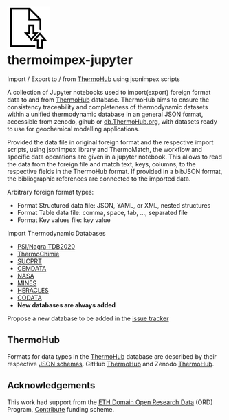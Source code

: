 # <img src="Imp-exp-foreign.png" width="100" height="100"> </br> thermoimpex-jupyter 
Import / Export to / from [ThermoHub](https://thermohub.org/thermohub/thermohub/) using jsonimpex scripts 

A collection of Jupyter notebooks used to import(export) foreign format data to and from [ThermoHub](https://thermohub.org/thermohub/thermohub/) database. ThermoHub aims to ensure the consistency traceability and completeness of thermodynamic datasets within a unified thermodynamic database in an general JSON format, accessible from zenodo, gihub or [db.ThermoHub.org](https://db.thermohub.org), with datasets ready to use for geochemical modelling applications.

Provided the data file in original foreign format and the respective import scripts, using jsonimpex library and ThermoMatch, the workflow and specific data operations are given in a jupyter notebook. This allows to read the data from the foreign file and match text, keys, columns, to the respective fields in the ThermoHub format. If provided in a bibJSON format, the bibliographic references are connected to the imported data. 

Arbitrary foreign format types: 
* Format Structured data file: JSON, YAML, or XML, nested structures
* Format Table data file: comma, space, tab, ..., separated file
* Format Key values file: key value

Import Thermodynamic Databases

- [PSI/Nagra TDB2020](/databases/PSINA-TDB2020/readme.md)
- [ThermoChimie](/databases/THERMOCHIMIE/readme.md)
- [SUCPRT](/databases/SUPCRT/readme.md)
- [CEMDATA](/databases/CEMDATA/readme.md)
- [NASA](/databases/NASA/readme.md)
- [MINES](/databases/MINES/readme.md)
- [HERACLES](/databases/HERACLES/readme.md)
- [CODATA](/databases/CODATA/readme.md)
- **New databases are always added**

Propose a new database to be added in the [issue tracker](https://github.com/thermohub/thermoimpex-jupyter/issues)

## ThermoHub

Formats for data types in the [ThermoHub](https://thermohub.org/thermohub/thermohub/) database are described by their respective [JSON schemas](https://github.com/thermohub/thermoimpex-jupyter/tree/main/Resources/data/schemas). GitHub [ThermoHub](https://github.com/thermohub/thermohub) and Zenodo [ThermoHub](https://zenodo.org/records/7385311).


## Acknowledgements  

This work had support from the [ETH Domain Open Research Data]((https://ethrat.ch/en/eth-domain/open-research-data/)) (ORD) Program, [Contribute](https://ethrat.ch/en/measure-1-calls-for-field-specific-actions/) funding scheme.
